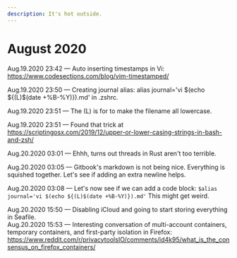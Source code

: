 ```yaml
---
description: It's hot outside.
---
```


# August 2020

Aug.19.2020 23:42  —  Auto inserting timestamps in Vi: https://www.codesections.com/blog/vim-timestamped/

Aug.19.2020 23:50  —  Creating journal alias: alias journal='vi $(echo ${(L)$(date +%B-%Y)}).md' in .zshrc.

Aug.19.2020 23:51  —  The (L) is for to make the filename all lowercase.

Aug.19.2020 23:51  —  Found that trick at https://scriptingosx.com/2019/12/upper-or-lower-casing-strings-in-bash-and-zsh/ 

Aug.20.2020 03:01  —  Ehhh, turns out threads in Rust aren't too terrible.

Aug.20.2020 03:05  —  Gitbook's markdown is not being nice. Everything is squished together. Let's see if adding an extra newline helps.
             
Aug.20.2020 03:08  —  Let's now see if we can add a code block: ```$alias journal='vi $(echo ${(L)$(date +%B-%Y)}).md'``` This might get weird.             
             
Aug.20.2020 15:50  —  Disabling iCloud and going to start storing everything in Seafile.             
Aug.20.2020 15:53  —  Interesting conversation of multi-account containers, temporary containers, and first-party isolation in Firefox: https://www.reddit.com/r/privacytoolsIO/comments/id4k95/what_is_the_consensus_on_firefox_containers/ 
             
             
